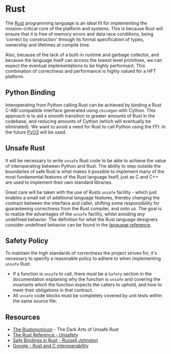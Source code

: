 # Rust

The [Rust](https://www.rust-lang.org/learn) programming language is an ideal fit for implementing the mission-critical core of the
platform and systems. This is because Rust will ensure that it is free of memory errors and
data race conditions, being 'correct by construction' through its formal specification of types, ownership
and lifetimes at compile time. 

Also, because of the lack of a built-in runtime and garbage collector, and because
the language itself can access the lowest level primitives, we can expect the eventual implementations
to be highly performant. This combination of correctness and performance is highly valued for a HFT platform.

## Python Binding

Interoperating from Python calling Rust can be achieved by binding a Rust C-ABI compatible interface generated using `cbindgen` with
Cython. This approach is to aid a smooth transition to greater amounts
of Rust in the codebase, and reducing amounts of Cython (which will eventually be eliminated). 
We want to avoid a need for Rust to call Python using the FFI. In the future [PyO3](https://github.com/PyO3/PyO3) will be used.

## Unsafe Rust

It will be necessary to write `unsafe` Rust code to be able to achieve the value
of interoperating between Python and Rust. The ability to step outside the boundaries of safe Rust is what makes it possible to
implement many of the most fundamental features of the Rust language itself, just as C and C++ are used to implement
their own standard libraries.

Great care will be taken with the use of Rusts `unsafe` facility - which just enables a small set of additional language features, thereby changing
the contract between the interface and caller, shifting some responsibility for guaranteeing correctness
from the Rust compiler, and onto us. The goal is to realize the advantages of the `unsafe` facility, whilst avoiding _any_ undefined behavior.
The definition for what the Rust language designers consider undefined behavior can be found in the [language reference](https://doc.rust-lang.org/stable/reference/behavior-considered-undefined.html).

## Safety Policy

To maintain the high standards of correctness the project strives for, it's necessary to specify a reasonable policy
to adhere to when implementing `unsafe` Rust.
- If a function is `unsafe` to call, there _must_ be a `Safety` section in the documentation explaining why the function is `unsafe`
and covering the invariants which the function expects the callers to uphold, and how to meet their obligations in that contract.
- All `unsafe` code blocks must be completely covered by unit tests within the same source file.

## Resources

- [The Rustonomicon](https://doc.rust-lang.org/nomicon/) - The Dark Arts of Unsafe Rust
- [The Rust Reference - Unsafety](https://doc.rust-lang.org/stable/reference/unsafety.html)
- [Safe Bindings in Rust - Russell Johnston](https://www.abubalay.com/blog/2020/08/22/safe-bindings-in-rust)
- [Google - Rust and C interoperability](https://www.chromium.org/Home/chromium-security/memory-safety/rust-and-c-interoperability/)
